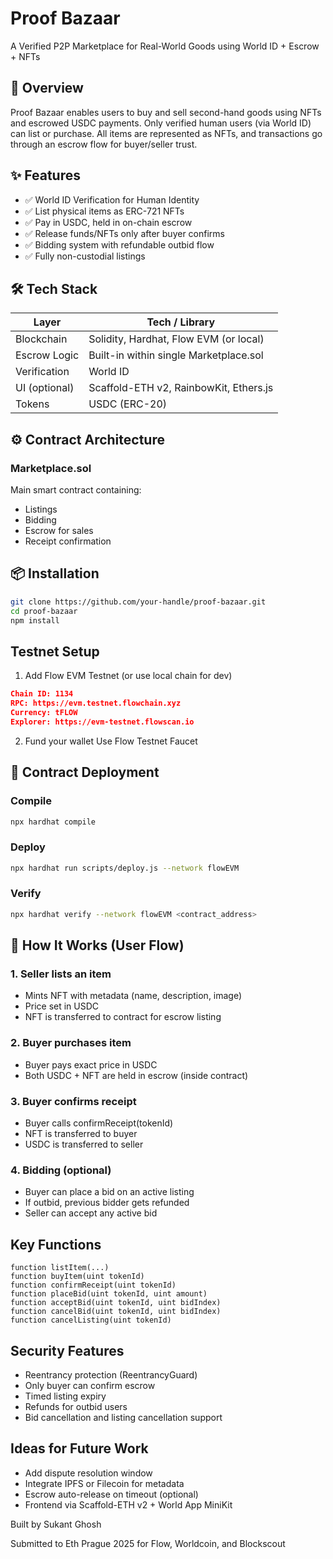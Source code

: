 # Proof Bazaar

A Verified P2P Marketplace for Real-World Goods using World ID + Escrow + NFTs

## 🔗 Overview

Proof Bazaar enables users to buy and sell second-hand goods using NFTs and escrowed USDC payments. Only verified human users (via World ID) can list or purchase. All items are represented as NFTs, and transactions go through an escrow flow for buyer/seller trust.

## ✨ Features

- ✅ World ID Verification for Human Identity
- ✅ List physical items as ERC-721 NFTs
- ✅ Pay in USDC, held in on-chain escrow
- ✅ Release funds/NFTs only after buyer confirms
- ✅ Bidding system with refundable outbid flow
- ✅ Fully non-custodial listings

## 🛠️ Tech Stack

| Layer | Tech / Library |
|-------|----------------|
| Blockchain | Solidity, Hardhat, Flow EVM (or local) |
| Escrow Logic | Built-in within single Marketplace.sol |
| Verification | World ID |
| UI (optional) | Scaffold-ETH v2, RainbowKit, Ethers.js |
| Tokens | USDC (ERC-20) |

## ⚙️ Contract Architecture

### Marketplace.sol
Main smart contract containing:
- Listings
- Bidding
- Escrow for sales
- Receipt confirmation

## 📦 Installation

```bash
git clone https://github.com/your-handle/proof-bazaar.git
cd proof-bazaar
npm install
```

##  Testnet Setup

1. Add Flow EVM Testnet (or use local chain for dev)
```json
Chain ID: 1134
RPC: https://evm.testnet.flowchain.xyz
Currency: tFLOW
Explorer: https://evm-testnet.flowscan.io
```

2. Fund your wallet
Use Flow Testnet Faucet

## 📜 Contract Deployment

### Compile
```bash
npx hardhat compile
```

### Deploy
```bash
npx hardhat run scripts/deploy.js --network flowEVM
```

### Verify
```bash
npx hardhat verify --network flowEVM <contract_address>
```

## 🧾 How It Works (User Flow)

### 1. Seller lists an item
- Mints NFT with metadata (name, description, image)
- Price set in USDC
- NFT is transferred to contract for escrow listing

### 2. Buyer purchases item
- Buyer pays exact price in USDC
- Both USDC + NFT are held in escrow (inside contract)

### 3. Buyer confirms receipt
- Buyer calls confirmReceipt(tokenId)
- NFT is transferred to buyer
- USDC is transferred to seller

### 4. Bidding (optional)
- Buyer can place a bid on an active listing
- If outbid, previous bidder gets refunded
- Seller can accept any active bid

##  Key Functions

```solidity
function listItem(...)
function buyItem(uint tokenId)
function confirmReceipt(uint tokenId)
function placeBid(uint tokenId, uint amount)
function acceptBid(uint tokenId, uint bidIndex)
function cancelBid(uint tokenId, uint bidIndex)
function cancelListing(uint tokenId)
```

## Security Features

- Reentrancy protection (ReentrancyGuard)
- Only buyer can confirm escrow
- Timed listing expiry
- Refunds for outbid users
- Bid cancellation and listing cancellation support

## Ideas for Future Work

- Add dispute resolution window
- Integrate IPFS or Filecoin for metadata
- Escrow auto-release on timeout (optional)
- Frontend via Scaffold-ETH v2 + World App MiniKit


Built by Sukant Ghosh

Submitted to Eth Prague 2025 for Flow, Worldcoin, and Blockscout


